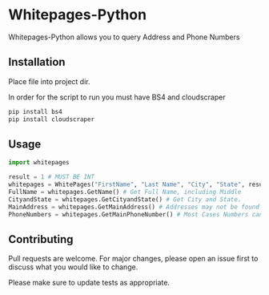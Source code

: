 # Whitepages-Python

Whitepages-Python allows you to query Address and Phone Numbers

## Installation
Place file into project dir.

In order for the script to run you must have BS4 and cloudscraper
```bash
pip install bs4
pip install cloudscraper
```

## Usage

```python
import whitepages

result = 1 # MUST BE INT
whitepages = WhitePages("FirstName", "Last Name", "City", "State", result)  
FullName = whitepages.GetName() # Get Full Name, including Middle
CityandState = whitepages.GetCityandState() # Get City and State.
MainAddress = whitepages.GetMainAddress() # Addresses may not be found in some cases.
PhoneNumbers = whitepages.GetMainPhoneNumber() # Most Cases Numbers cannot be found.
```

## Contributing
Pull requests are welcome. For major changes, please open an issue first to discuss what you would like to change.

Please make sure to update tests as appropriate.
